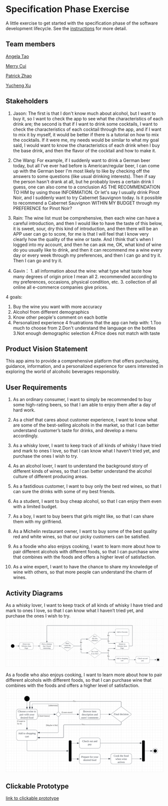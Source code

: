 # Specification Phase Exercise

A little exercise to get started with the specification phase of the software development lifecycle. See the [instructions](instructions.md) for more detail.

## Team members
[Angela Tao](https://github.com/XinranTaoAngela) 
 
[Merry Cui](https://github.com/merrylearninggithub) 
 
[Patrick Zhao](https://github.com/PatrickZhao0) 
 
[Yucheng Xu](https://github.com/yucheng-xph)

## Stakeholders

1. Jason: The first is that I don't know much about alcohol, but I want to buy it, so I want to check the app to see what the characteristics of each drink are; the second is that if I want to drink some cocktails, I want to check the characteristics of each cocktail through the app, and if I want to mix it by myself, it would be better if there is a tutorial on how to mix the cocktails. If it were me, my needs would be similar to what my goal said, I would want to know the characteristics of each drink when I buy the base drink, and then the flavor of the cocktail and how to make it.

2. Che Wang: For example, if I suddenly want to drink a German beer today, but all I've ever had before is American/regular beer, I can come up with the German beer I'm most likely to like by checking off the answers to some questions (like usual drinking interests). Then if say the person hasn't drank at all, but he probably loves a certain drink I guess, one can also come to a conclusion AS THE RECOMMENDATION TO HIM by using those INFORMATION.
Or let's say I usually drink Pinot Noir, and I suddenly want to try Cabernet Sauvignon today. Is it possible to recommend a Cabernet Sauvignon WITHIN MY BUDGET through my PREFERENCE for Pinot Noir?

3. Rain: The wine list must be comprehensive, then each wine can have a careful introduction, and then I would like to have the taste of this below, it is sweet, sour, dry this kind of introduction, and then there will be an APP user can go to score, for me is that I will feel that I know very clearly how the quality of the wine or taste. And I think that's when I logged into my account, and then he can ask me, OK, what kind of wine do you usually like to drink, and then it can recommend me a wine every day or every week through my preferences, and then I can go and try it. Then I can go and try it.

4. Gavin： 1. all information about the wine: what type what taste how many degrees of origin price I mean all 2. recommended according to my preferences, occasions, physical condition, etc. 3. collection of all online all e-commerce companies give prices.
   
4 goals:
  1. Buy the wine you want with more accuracy
  2. Alcohol from different demographics
  3. Know other people's comment on each bottle
  4. Personalized experience
4 fruatrations that the app can help with: 
  1.Too much to choose from
  2.Don't understand the language on the bottles
  3.Not enough demographic selection
  4.Price does not match with taste
## Product Vision Statement

This app aims to provide a comprehensive platform that offers purchasing, guidance, information, and a personalized experience for users interested in exploring the world of alcoholic beverages responsibly.

## User Requirements

1. As an ordinary consumer, I want to simply be recommended to buy some high-rating beers, so that I am able to enjoy them after a day of hard work.

2. As a chief that cares about customer experience, I want to know what are some of the best-selling alcohols in the market, so that I can better understand customer’s taste for drinks, and develop a menu accordingly.

3. As a whisky lover, I want to keep track of all kinds of whisky I have tried and mark to ones I love, so that I can know what I haven’t tried yet, and purchase the ones I wish to try.

4. As an alcohol lover, I want to understand the background story of different kinds of wines, so that I can better understand the alcohol culture of different producing areas.

5. As a fastidious customer, I want to buy only the best red wines, so that I can sure the drinks with some of my best friends.

6. As a student, I want to buy cheap alcohol, so that I can enjoy them even with a limited budget.

7. As a boy, I want to buy beers that girls might like, so that I can share them with my girlfriend.

8. As a Michelin restaurant owner, I want to buy some of the best quality red and white wines, so that our picky customers can be satisfied.

9. As a foodie who also enjoys cooking, I want to learn more about how to pair different alcohols with different foods, so that I can purchase wine that combines with the foods and offers a higher level of satisfaction.

10. As a wine expert, I want to have the chance to share my knowledge of wine with others, so that more people can understand the charm of wines.

## Activity Diagrams
As a whisky lover, I want to keep track of all kinds of whisky I have tried and mark to ones I love, so that I can know what I haven’t tried yet, and purchase the ones I wish to try.
![UML1](https://github.com/software-students-fall2023/1-specification-exercise-teamnamenosure/blob/main/uml1.png)

As a foodie who also enjoys cooking, I want to learn more about how to pair different alcohols with different foods, so that I can purchase wine that combines with the foods and offers a higher level of satisfaction.
![UML2](https://github.com/software-students-fall2023/1-specification-exercise-teamnamenosure/blob/main/uml2.png)

## Clickable Prototype
[link to clickable prototype](https://www.figma.com/proto/bqLkKwx4nshuJqJjizjYPx/Wine-App?type=design&node-id=87-1055&t=AXlLTbXN5sGCifKn-1&scaling=scale-down&page-id=0%3A1&starting-point-node-id=87%3A1055&mode=design)
